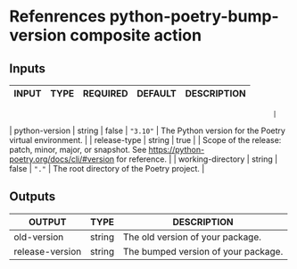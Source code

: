 # Refenrences python-poetry-bump-version composite action

## Inputs

<!-- AUTO-DOC-INPUT:START - Do not remove or modify this section -->

| INPUT | TYPE | REQUIRED | DEFAULT | DESCRIPTION |
| ----- | ---- | -------- | ------- | ----------- |

```
                                                                  |
```

| python-version    | string | false    | `"3.10"`  | The Python version for the Poetry virtual environment.                                                                 |
| release-type      | string | true     |           | Scope of the release: patch, minor, major, or snapshot. See https://python-poetry.org/docs/cli/#version for reference. |
| working-directory | string | false    | `"."`     | The root directory of the Poetry project.                                                                              |

<!-- AUTO-DOC-INPUT:END -->

## Outputs

<!-- AUTO-DOC-OUTPUT:START - Do not remove or modify this section -->

| OUTPUT          | TYPE   | DESCRIPTION                         |
| --------------- | ------ | ----------------------------------- |
| old-version     | string | The old version of your package.    |
| release-version | string | The bumped version of your package. |

<!-- AUTO-DOC-OUTPUT:END -->
